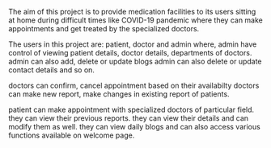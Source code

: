 The aim of this project is to provide medication facilities to its users sitting at home during 
difficult times like COVID-19 pandemic where they can make appointments and get treated 
by the specialized doctors.

The users in this project are: patient, doctor and admin
where, 
admin have control of viewing patient details, doctor details, departments of doctors.
admin can also add, delete or update blogs
admin can also delete or update contact details and so on.

doctors can confirm, cancel appointment based on their availabilty
doctors can make new report, make changes in existing report of patients.

patient can make appointment with specialized doctors of particular field.
they can view their previous reports.
they can view their details and can modify them as well.
they can view daily blogs and can also access various functions available on welcome page.
